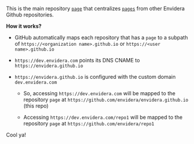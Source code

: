 This is the main repository [`page`](https://pages.github.com) that centralizes [`pages`](https://pages.github.com) from other Envidera Github repositories.

**How it works?**

- GitHub automatically maps each repository that has a `page` to a subpath of `https://<organization name>.github.io` or `https://<user name>.github.io`
  
- `https://dev.envidera.com` points its DNS CNAME to `https://envidera.github.io`
  
- `https://envidera.github.io` is configured with the custom domain `dev.envidera.com`
  - So, accessing `https://dev.envidera.com` will be mapped to the repository `page` at `https://github.com/envidera/envidera.github.io` (this repo)
    
  - Accessing `https://dev.envidera.com/repo1` will be mapped to the repository `page` at `https://github.com/envidera/repo1`

Cool ya!
